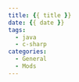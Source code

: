 ```yaml
---
title: {{ title }}
date: {{ date }}
tags:
  - java
  - c-sharp
categories:
  - General
  - Mods
---
```


<!-- more --> 